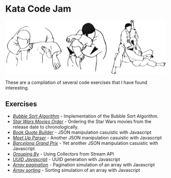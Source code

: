 # Kata Code Jam

![Kata](kata.gif)

These are a compilation of several code exercises that I have found interesting.

## Exercises

- [_Bubble Sort Algorithm_][1] - Implementation of the Bubble Sort Algorithm.
- [_Star Wars Movies Order_][2] - Ordering the Star Wars movies from the release date to chronologically.
- [_Book Quote Builder_][3] - JSON manipulation casuistic with Javascript
- [_Meet Up Parser_][4] - Another JSON manipulation casuistic with Javascript
- [_Barcelona Grand Prix_][5] - Yet another JSON manipulation casuistic with Javascript
- [_Grouping By_][6] - Using Collectors from Stream API
- [_UUID Javascript_][7] - UUID generation with Javascript
- [_Array pagination_][8] - Pagination simulation of an array with Javascript
- [_Array sorting_][9] - Sorting simulation of an array with Javascript

[1]: https://github.com/joantolos/kata-code-jam/tree/master/bubble-sort
[2]: https://github.com/joantolos/kata-code-jam/tree/master/star-wars
[3]: https://github.com/joantolos/kata-code-jam/tree/master/book-quote-builder
[4]: https://github.com/joantolos/kata-code-jam/tree/master/meet-up-parser
[5]: https://github.com/joantolos/kata-code-jam/tree/master/barcelona-grand-prix
[6]: https://github.com/joantolos/kata-code-jam/tree/master/group-by
[7]: https://github.com/joantolos/kata-code-jam/tree/master/uuid
[8]: https://github.com/joantolos/kata-code-jam/tree/master/array-pagination
[9]: https://github.com/joantolos/kata-code-jam/tree/master/array-sorting